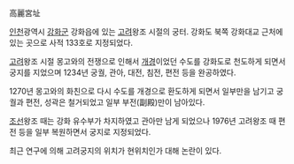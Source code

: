 高麗宮址

[인천](%EC%9D%B8%EC%B2%9C.md)광역시 [강화군](%EA%B0%95%ED%99%94%EB%8F%84.md)
강화읍에 있는 [고려](%EA%B3%A0%EB%A0%A4.md)왕조 시절의 궁터. 강화도 북쪽 강화대교 근처에 있는 곳으로 사적
133호로 지정되었다.

[고려](%EA%B3%A0%EB%A0%A4.md)왕조 시절 몽고와의 전쟁으로 인해서
[개경](%EA%B0%9C%EA%B2%BD.md)이었던 수도를 강화도로 천도하게 되면서 궁지를 지었으며 1234년 궁궐, 관아, 대전,
침전, 편전 등을 완공하였다.

1270년 몽고와의 화친으로 다시 수도를 개경으로 환도하게 되면서 일부만을 남기고 궁궐과 편전, 성곽은 철거되었고 일부 부전(副殿)만이
남아있다.

[조선](%EC%A1%B0%EC%84%A0.md)왕조 때는 강화 유수부가 차지하였고 관아만 남게 되었으나 1976년 고려왕조 때 편전
등을 일부 복원하면서 궁지로 지정되었다.

최근 연구에 의해 고려궁지의 위치가 현위치인가 대해 논란이 있다.

